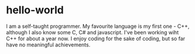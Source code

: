 # hello-world
I am a self-taught programmer. My favourite language is my first one - C++, although I also know some C, C# and javascript. I've been working wiht C++ for about a year now. I enjoy coding for the sake of coding, but so far have no meaningful achievements.
